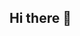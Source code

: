 ## Hi there 👋

<!--
**haedeun1104/haedeun1104** is a ✨ _special_ ✨ repository because its `README.md` (this file) appears on your GitHub profile.

Here are some ideas to get you started:

- 🔭 I’m currently working on homework.
- 🌱 I’m currently learning about programing.
